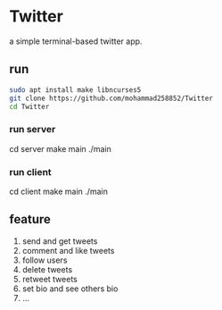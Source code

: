 # Twitter

a simple terminal-based twitter app.

## run

```bash
sudo apt install make libncurses5
git clone https://github.com/mohammad258852/Twitter
cd Twitter
```
### run server
cd server
make main
./main

### run client
cd client
make main
./main

## feature
1.  send and get tweets
2.  comment and like tweets
3.  follow users
4.  delete tweets
5.  retweet tweets
6.  set bio and see others bio
7.  ...
